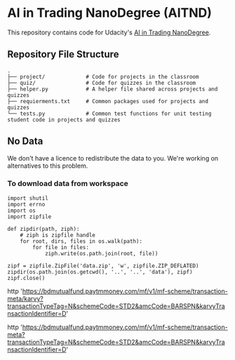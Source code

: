 # AI in Trading NanoDegree (AITND)
This repository contains code for Udacity's [AI in Trading NanoDegree](https://www.udacity.com/course/nd880).
## Repository File Structure
    .
    ├── project/             # Code for projects in the classroom
    ├── quiz/                # Code for quizzes in the classroom
    ├── helper.py            # A helper file shared across projects and quizzes
    ├── requierments.txt     # Common packages used for projects and quizzes
    └── tests.py             # Common test functions for unit testing student code in projects and quizzes
## No Data
We don't have a licence to redistribute the data to you. We're working on alternatives to this problem.


### To download data from workspace

```
import shutil
import errno 
import os
import zipfile

def zipdir(path, ziph):
    # ziph is zipfile handle
    for root, dirs, files in os.walk(path):
        for file in files:
            ziph.write(os.path.join(root, file))

zipf = zipfile.ZipFile('data.zip', 'w', zipfile.ZIP_DEFLATED)
zipdir(os.path.join(os.getcwd(), '..', '..', 'data'), zipf)
zipf.close()

```

http 'https://bdmutualfund.paytmmoney.com/mf/v1/mf-scheme/transaction-meta/karvy?transactionTypeTag=N&schemeCode=STD2&amcCode=BARSPN&karvyTransactionIdentifier=D'

http 'https://bdmutualfund.paytmmoney.com/mf/v1/mf-scheme/transaction-meta?transactionTypeTag=N&schemeCode=STD2&amcCode=BARSPN&karvyTransactionIdentifier=D'